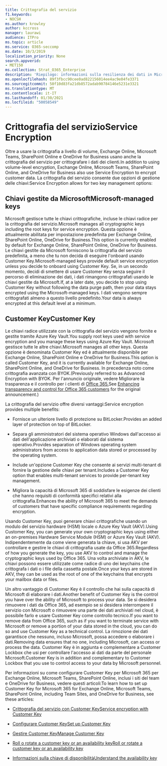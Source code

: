 ```yaml
---
title: Crittografia del servizio
f1.keywords:
- NOCSH
ms.author: krowley
author: kccross
manager: laurawi
audience: ITPro
ms.topic: article
ms.service: O365-seccomp
ms.date: 10/3/2019
localization_priority: None
search.appverid:
- MET150
ms.collection: Strat_O365_Enterprise
description: 'Riepilogo: informazioni sulla resilienza dei dati in Microsoft Office 365.'
ms.openlocfilehash: 89f3fbcc90cee0ad822156014ee4ac9e04fe3371
ms.sourcegitcommit: 50f10d83fa21db8572adab90784146e5231e3321
ms.translationtype: MT
ms.contentlocale: it-IT
ms.lasthandoff: 01/30/2021
ms.locfileid: "50058549"
---
```

# <a name="service-encryption"></a><span data-ttu-id="d035b-103">Crittografia del servizio</span><span class="sxs-lookup"><span data-stu-id="d035b-103">Service Encryption</span></span>

<span data-ttu-id="d035b-104">Oltre a usare la crittografia a livello di volume, Exchange Online, Microsoft Teams, SharePoint Online e OneDrive for Business usano anche la crittografia del servizio per crittografare i dati dei clienti.</span><span class="sxs-lookup"><span data-stu-id="d035b-104">In addition to using volume-level encryption, Exchange Online, Microsoft Teams, SharePoint Online, and OneDrive for Business also use Service Encryption to encrypt customer data.</span></span> <span data-ttu-id="d035b-105">La crittografia del servizio consente due opzioni di gestione delle chiavi:</span><span class="sxs-lookup"><span data-stu-id="d035b-105">Service Encryption allows for two key management options:</span></span>

## <a name="microsoft-managed-keys"></a><span data-ttu-id="d035b-106">Chiavi gestite da Microsoft</span><span class="sxs-lookup"><span data-stu-id="d035b-106">Microsoft-managed keys</span></span>
<span data-ttu-id="d035b-107">Microsoft gestisce tutte le chiavi crittografiche, incluse le chiavi radice per la crittografia del servizio.</span><span class="sxs-lookup"><span data-stu-id="d035b-107">Microsoft manages all cryptographic keys including the root keys for service encryption.</span></span> <span data-ttu-id="d035b-108">Questa opzione è attualmente abilitata per impostazione predefinita per Exchange Online, SharePoint Online, OneDrive for Business.</span><span class="sxs-lookup"><span data-stu-id="d035b-108">This option is currently enabled by default for Exchange Online, SharePoint Online, OneDrive for Business.</span></span> <span data-ttu-id="d035b-109">Le chiavi gestite da Microsoft forniscono la crittografia del servizio predefinita, a meno che tu non decida di eseguire l'onboard usando Customer Key.</span><span class="sxs-lookup"><span data-stu-id="d035b-109">Microsoft-managed keys provide default service encryption unless you decide to onboard using Customer Key.</span></span> <span data-ttu-id="d035b-110">Se, in un secondo momento, decidi di smettere di usare Customer Key senza seguire il percorso di eliminazione dei dati, i dati rimangono crittografati usando le chiavi gestite da Microsoft.</span><span class="sxs-lookup"><span data-stu-id="d035b-110">If, at a later date, you decide to stop using Customer Key without following the data purge path, then your data stays encrypted using the Microsoft-managed keys.</span></span> <span data-ttu-id="d035b-111">I dati vengono sempre crittografati almeno a questo livello predefinito.</span><span class="sxs-lookup"><span data-stu-id="d035b-111">Your data is always encrypted at this default level at a minimum.</span></span> 

## <a name="customer-key"></a><span data-ttu-id="d035b-112">Customer Key</span><span class="sxs-lookup"><span data-stu-id="d035b-112">Customer Key</span></span>
<span data-ttu-id="d035b-113">Le chiavi radice utilizzate con la crittografia del servizio vengono fornite e gestite tramite Azure Key Vault.</span><span class="sxs-lookup"><span data-stu-id="d035b-113">You supply root keys used with service encryption and you manage these keys using Azure Key Vault.</span></span> <span data-ttu-id="d035b-114">Microsoft gestisce tutte le altre chiavi.</span><span class="sxs-lookup"><span data-stu-id="d035b-114">Microsoft manages all other keys.</span></span> <span data-ttu-id="d035b-115">Questa opzione è denominata Customer Key ed è attualmente disponibile per Exchange Online, SharePoint Online e OneDrive for Business.</span><span class="sxs-lookup"><span data-stu-id="d035b-115">This option is called Customer Key, and it is currently available for Exchange Online, SharePoint Online, and OneDrive for Business.</span></span> <span data-ttu-id="d035b-116">In precedenza noto come crittografia avanzata con BYOK.</span><span class="sxs-lookup"><span data-stu-id="d035b-116">(Previously referred to as Advanced Encryption with BYOK.</span></span> <span data-ttu-id="d035b-117">Per l'annuncio originale, vedere Migliorare la trasparenza e il controllo per i clienti di [Office 365.](https://blogs.office.com/2015/04/21/enhancing-transparency-and-control-for-office-365-customers/)</span><span class="sxs-lookup"><span data-stu-id="d035b-117">See [Enhancing transparency and control for Office 365 customers](https://blogs.office.com/2015/04/21/enhancing-transparency-and-control-for-office-365-customers/) for the original announcement.)</span></span>

<span data-ttu-id="d035b-118">La crittografia del servizio offre diversi vantaggi:</span><span class="sxs-lookup"><span data-stu-id="d035b-118">Service encryption provides multiple benefits:</span></span>

- <span data-ttu-id="d035b-119">Fornisce un ulteriore livello di protezione su BitLocker.</span><span class="sxs-lookup"><span data-stu-id="d035b-119">Provides an added layer of protection on top of BitLocker.</span></span>

- <span data-ttu-id="d035b-120">Separa gli amministratori del sistema operativo Windows dall'accesso ai dati dell'applicazione archiviati o elaborati dal sistema operativo.</span><span class="sxs-lookup"><span data-stu-id="d035b-120">Provides separation of Windows operating system administrators from access to application data stored or processed by the operating system.</span></span>

- <span data-ttu-id="d035b-121">Include un'opzione Customer Key che consente ai servizi multi-tenant di fornire la gestione delle chiavi per tenant.</span><span class="sxs-lookup"><span data-stu-id="d035b-121">Includes a Customer Key option that enables multi-tenant services to provide per-tenant key management.</span></span>

- <span data-ttu-id="d035b-122">Migliora la capacità di Microsoft 365 di soddisfare le esigenze dei clienti che hanno requisiti di conformità specifici relativi alla crittografia.</span><span class="sxs-lookup"><span data-stu-id="d035b-122">Enhances the ability of Microsoft 365 to meet the demands of customers that have specific compliance requirements regarding encryption.</span></span>

<span data-ttu-id="d035b-123">Usando Customer Key, puoi generare chiavi crittografiche usando un modulo del servizio hardware (HSM) locale o Azure Key Vault (AKV).</span><span class="sxs-lookup"><span data-stu-id="d035b-123">Using Customer Key, you can generate your own cryptographic keys using either an on-premises Hardware Service Module (HSM) or Azure Key Vault (AKV).</span></span> <span data-ttu-id="d035b-124">Indipendentemente da come viene generata la chiave, si usa AKV per controllare e gestire le chiavi di crittografia usate da Office 365.</span><span class="sxs-lookup"><span data-stu-id="d035b-124">Regardless of how you generate the key, you use AKV to control and manage the cryptographic keys used by Office 365.</span></span> <span data-ttu-id="d035b-125">Una volta archiviate in AKV, le chiavi possono essere utilizzate come radice di uno dei keychains che crittografa i dati o i file della cassetta postale.</span><span class="sxs-lookup"><span data-stu-id="d035b-125">Once your keys are stored in AKV, they can be used as the root of one of the keychains that encrypts your mailbox data or files.</span></span>

<span data-ttu-id="d035b-126">Un altro vantaggio di Customer Key è il controllo che hai sulla capacità di Microsoft di elaborare i dati.</span><span class="sxs-lookup"><span data-stu-id="d035b-126">Another benefit of Customer Key is the control you have over the ability of Microsoft to process your data.</span></span> <span data-ttu-id="d035b-127">Se si desidera rimuovere i dati da Office 365, ad esempio se si desidera interrompere il servizio con Microsoft o rimuovere una parte dei dati archiviati nel cloud, è possibile farlo e usare Customer Key come controllo tecnico.</span><span class="sxs-lookup"><span data-stu-id="d035b-127">If you want to remove data from Office 365, such as if you want to terminate service with Microsoft or remove a portion of your data stored in the cloud, you can do so and use Customer Key as a technical control.</span></span> <span data-ttu-id="d035b-128">La rimozione dei dati garantisce che nessuno, incluso Microsoft, possa accedere o elaborare i dati.</span><span class="sxs-lookup"><span data-stu-id="d035b-128">Removing data ensures that no one, including Microsoft, can access or process the data.</span></span> <span data-ttu-id="d035b-129">Customer Key è in aggiunta e complementare a Customer Lockbox che usi per controllare l'accesso ai dati da parte del personale Microsoft.</span><span class="sxs-lookup"><span data-stu-id="d035b-129">Customer Key is in addition and complementary to Customer Lockbox that you use to control access to your data by Microsoft personnel.</span></span>

<span data-ttu-id="d035b-130">Per informazioni su come configurare Customer Key per Microsoft 365 per Exchange Online, Microsoft Teams, SharePoint Online, inclusi i siti del team e OneDrive for Business, vedere questi articoli:</span><span class="sxs-lookup"><span data-stu-id="d035b-130">To learn how to set up Customer Key for Microsoft 365 for Exchange Online, Microsoft Teams, SharePoint Online, including Team Sites, and OneDrive for Business, see these articles:</span></span>

- [<span data-ttu-id="d035b-131">Crittografia del servizio con Customer Key</span><span class="sxs-lookup"><span data-stu-id="d035b-131">Service encryption with Customer Key</span></span>](customer-key-overview.md)

- [<span data-ttu-id="d035b-132">Configurare Customer Key</span><span class="sxs-lookup"><span data-stu-id="d035b-132">Set up Customer Key</span></span>](customer-key-set-up.md)

- [<span data-ttu-id="d035b-133">Gestire Customer Key</span><span class="sxs-lookup"><span data-stu-id="d035b-133">Manage Customer Key</span></span>](customer-key-manage.md)

- [<span data-ttu-id="d035b-134">Roll o rotate a customer key or an availability key</span><span class="sxs-lookup"><span data-stu-id="d035b-134">Roll or rotate a customer key or an availability key</span></span>](customer-key-availability-key-roll.md)

- [<span data-ttu-id="d035b-135">Informazioni sulla chiave di disponibilità</span><span class="sxs-lookup"><span data-stu-id="d035b-135">Understand the availability key</span></span>](customer-key-availability-key-understand.md)
